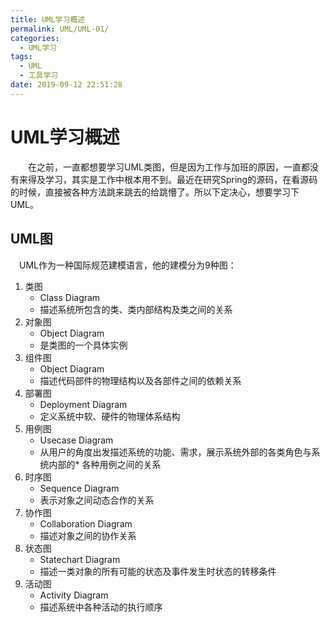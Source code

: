 ```yaml
---
title: UML学习概述
permalink: UML/UML-01/
categories:
  - UML学习
tags:
  - UML
  - 工具学习
date: 2019-09-12 22:51:28
---
```

# UML学习概述
&emsp;&emsp;在之前，一直都想要学习UML类图，但是因为工作与加班的原因，一直都没有来得及学习，其实是工作中根本用不到。最近在研究Spring的源码，在看源码的时候，直接被各种方法跳来跳去的给跳懵了。所以下定决心，想要学习下UML。
## UML图
&emsp;UML作为一种国际规范建模语言，他的建模分为9种图：
1. 类图
   - Class Diagram
   - 描述系统所包含的类、类内部结构及类之间的关系
2. 对象图
   - Object Diagram
   - 是类图的一个具体实例
3. 组件图
   - Object Diagram
   - 描述代码部件的物理结构以及各部件之间的依赖关系
4. 部署图
   - Deployment Diagram
   - 定义系统中软、硬件的物理体系结构
5. 用例图
   - Usecase Diagram
   - 从用户的角度出发描述系统的功能、需求，展示系统外部的各类角色与系统内部的* 各种用例之间的关系
6. 时序图
   - Sequence Diagram
   - 表示对象之间动态合作的关系
7. 协作图
   - Collaboration Diagram
   - 描述对象之间的协作关系
8. 状态图
   - Statechart Diagram
   - 描述一类对象的所有可能的状态及事件发生时状态的转移条件
9. 活动图
   - Activity Diagram
   - 描述系统中各种活动的执行顺序